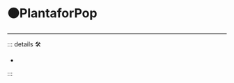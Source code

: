 # 🟠<motor>PlantaforPop</motor>

---

<!-- =================================================== -->
<!-- =================================================== -->
<!-- =================================================== -->
<!-- =================================================== -->
<!-- =================================================== -->
::: details 🛠

-

:::
